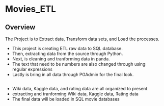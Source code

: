 # Movies_ETL

## Overview ##

The Project is to Extract data, Transform data sets, and Load the processes. 

* This project is creating ETL raw data to SQL database. 
* Then, extracting data from the source through Python. 
* Next, is cleaning and tranforming data in panda.
* The text that need to be numbers are also changed through using regular expressions 
* Lastly is bring in all data through PGAdmin for the final look.
## ##
* Wiki data, Kaggle data, and rating data are all organized to present
* extracting and tranforming Wiki data, Kaggle data, Rating data
* The final data will be loaded in SQL movie databases
